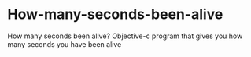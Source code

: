 # How-many-seconds-been-alive
How many seconds been alive?
Objective-c program that gives you how many seconds you have been alive 
